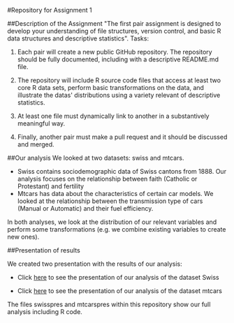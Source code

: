 #Repository for Assignment 1

##Description of the Assignment
"The first pair assignment is designed to develop your understanding of file structures, version control, and basic R data structures and descriptive statistics". 
Tasks:

1. Each pair will create a new public GitHub repository. The repository should be fully documented, including with a descriptive README.md file. 

2. The repository will include R source code files that access at least two core R data sets, perform basic transformations on the data, and illustrate the datas' distributions using a variety relevant of descriptive statistics. 

3. At least one file must dynamically link to another in a substantively meaningful way. 

4. Finally, another pair must make a pull request and it should be discussed and merged. 

##Our analysis
We looked at two datasets: swiss and mtcars. 
* Swiss contains sociodemographic data of Swiss cantons from 1888. Our analysis focuses on the relationship between faith (Catholic or Protestant) and fertility
* Mtcars has data about the characteristics of certain car models. We looked at the relationship between the transmission type of cars (Manual or Automatic) and their fuel efficiency.

In both analyses, we look at the distribution of our relevant variables and perform some transformations (e.g. we combine existing variables to create new ones).

##Presentation of results

We created two presentation with the results of our analysis:

* Click [here](https://cdn.rawgit.com/gtarriba/GabrielRepo/master/swisspres.html) to see the presentation of our analysis of the dataset Swiss

* Click [here](https://cdn.rawgit.com/gtarriba/GabrielRepo/master/mtcarspres.html) to see the presentation of our analysis of the dataset mtcars

The files swisspres and mtcarspres within this repository show our full analysis including R code.

